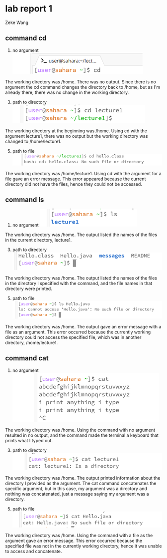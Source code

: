 # lab report 1

Zeke Wang 

## command cd
1. no argument
![Image](cd1.png)

The working directory was /home. There was no output. Since there is no argument the cd command changes the directory back to /home, but as I'm already there, there was no change in the working directory.

3. path to directory
![Image](cd2.png)

The working directory at the beginning was /home. Using cd with the argument lecture1, there was no output but the working directory was changed to /home/lecture1. 

5. path to file
![Image](cd3.png)

The working directory was /home/lecture1. Using cd with the argument for a file gave an error message. This error appeared because the current directory did not have the files, hence they could not be accessed.

## command ls
1. no argument
![Image](ls1.png)

The working directory was /home. The output listed the names of the files in the current directory, lecture1. 

3. path to directory
![Image](ls2.png)

The working directory was /home. The output listed the names of the files in the directory I specified with the command, and the file names in that directory were printed. 

5. path to file
![Image](ls3.png)

The working directory was /home. The output gave an error message with a file as an argument. This error occurred because the currently working directory could not access the specified file, which was in another directory, /home/lecture1.

## command cat
1. no argument
![Image](cat1.png)

The working directory was /home. Using the command with no argument resulted in no output, and the command made the terminal a keyboard that prints what I typed out. 

3. path to directory
![Image](cat2.png)

The working directory was /home. The output printed information about the directory I provided as the argument. The cat command concatenates the specific argument, but in this case, my argument was a directory and nothing was concatenated, just a message saying my argument was a directory.

5. path to file
![Image](cat3.png)

The working directory was /home. Using the command with a file as the argument gave an error message. This error occurred because the specified file was not in the currently working directory, hence it was unable to access and concatenate.  
